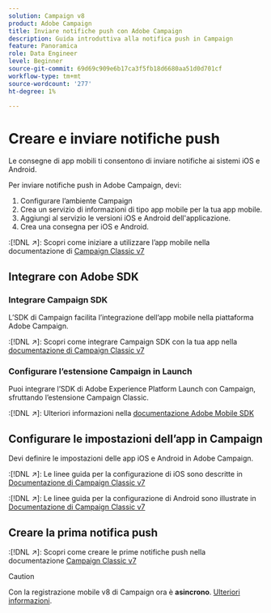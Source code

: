 ```yaml
---
solution: Campaign v8
product: Adobe Campaign
title: Inviare notifiche push con Adobe Campaign
description: Guida introduttiva alla notifica push in Campaign
feature: Panoramica
role: Data Engineer
level: Beginner
source-git-commit: 69d69c909e6b17ca3f5fb18d6680aa51d0d701cf
workflow-type: tm+mt
source-wordcount: '277'
ht-degree: 1%

---
```


# Creare e inviare notifiche push

Le consegne di app mobili ti consentono di inviare notifiche ai sistemi iOS e Android.

Per inviare notifiche push in Adobe Campaign, devi:

1. Configurare l’ambiente Campaign
1. Crea un servizio di informazioni di tipo app mobile per la tua app mobile.
1. Aggiungi al servizio le versioni iOS e Android dell&#39;applicazione.
1. Crea una consegna per iOS e Android.

:[!DNL :arrow_upper_right:]: Scopri come iniziare a utilizzare l’app mobile nella documentazione di [Campaign Classic v7](https://experienceleague.adobe.com/docs/campaign-classic/using/sending-messages/sending-push-notifications/about-mobile-app-channel.html)

## Integrare con Adobe SDK

### Integrare Campaign SDK

L’SDK di Campaign facilita l’integrazione dell’app mobile nella piattaforma Adobe Campaign.

:[!DNL :arrow_upper_right:]: Scopri come integrare Campaign SDK con la tua app nella [documentazione di Campaign Classic v7](https://experienceleague.adobe.com/docs/campaign-classic/using/sending-messages/sending-push-notifications/integrating-campaign-sdk-into-the-mobile-application.html?lang=en#loading-campaign-sdk)

### Configurare l’estensione Campaign in Launch

Puoi integrare l’SDK di Adobe Experience Platform Launch con Campaign, sfruttando l’estensione Campaign Classic.

:[!DNL :arrow_upper_right:]: Ulteriori informazioni nella [documentazione Adobe Mobile SDK](https://aep-sdks.gitbook.io/docs/using-mobile-extensions/adobe-campaignclassic)

## Configurare le impostazioni dell’app in Campaign

Devi definire le impostazioni delle app iOS e Android in Adobe Campaign.

:[!DNL :arrow_upper_right:]: Le linee guida per la configurazione di iOS sono descritte in [Documentazione di Campaign Classic v7](https://experienceleague.adobe.com/docs/campaign-classic/using/sending-messages/sending-push-notifications/configure-the-mobile-app/configuring-the-mobile-application.html?lang=en#sending-messages)

:[!DNL :arrow_upper_right:]: Le linee guida per la configurazione di Android sono illustrate in [Documentazione di Campaign Classic v7](https://experienceleague.adobe.com/docs/campaign-classic/using/sending-messages/sending-push-notifications/configure-the-mobile-app/configuring-the-mobile-application-android.html?lang=en#sending-messages)

## Creare la prima notifica push

:[!DNL :arrow_upper_right:]: Scopri come creare le prime notifiche push nella documentazione [Campaign Classic v7](https://experienceleague.adobe.com/docs/campaign-classic/using/sending-messages/sending-push-notifications/creating-notifications.html?lang=en#sending-notifications-on-ios)


>[!CAUTION]
>
>Con la registrazione mobile v8 di Campaign ora è **asincrono**. [Ulteriori informazioni](../dev/staging.md).
